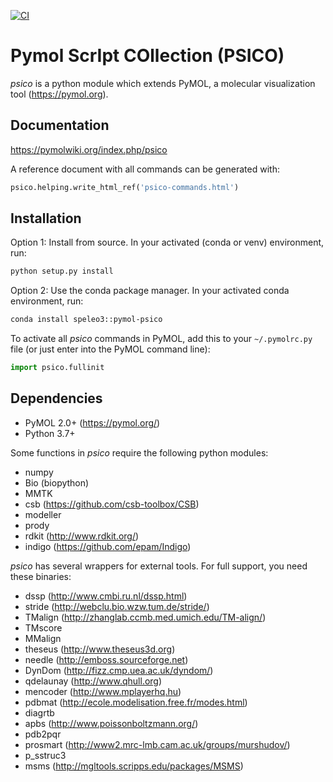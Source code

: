 [![CI](https://github.com/speleo3/pymol-psico/workflows/CI/badge.svg)](https://github.com/speleo3/pymol-psico/actions)

# Pymol ScrIpt COllection (PSICO)

*psico* is a python module which extends PyMOL, a molecular visualization
tool (https://pymol.org).

## Documentation

https://pymolwiki.org/index.php/psico

A reference document with all commands can be generated with:

```python
psico.helping.write_html_ref('psico-commands.html')
```

## Installation

Option 1: Install from source. In your activated (conda or venv) environment, run:

```sh
python setup.py install
```

Option 2: Use the conda package manager. In your activated conda environment, run:

```sh
conda install speleo3::pymol-psico
```

To activate all *psico* commands in PyMOL, add this to your `~/.pymolrc.py`
file (or just enter into the PyMOL command line):

```python
import psico.fullinit
```

## Dependencies

* PyMOL 2.0+ (https://pymol.org/)
* Python 3.7+

Some functions in *psico* require the following python modules:

* numpy
* Bio (biopython)
* MMTK
* csb (https://github.com/csb-toolbox/CSB)
* modeller
* prody
* rdkit (http://www.rdkit.org/)
* indigo (https://github.com/epam/Indigo)

*psico* has several wrappers for external tools. For full support, you need
these binaries:

* dssp (http://www.cmbi.ru.nl/dssp.html)
* stride (http://webclu.bio.wzw.tum.de/stride/)
* TMalign (http://zhanglab.ccmb.med.umich.edu/TM-align/)
* TMscore
* MMalign
* theseus (http://www.theseus3d.org)
* needle (http://emboss.sourceforge.net)
* DynDom (http://fizz.cmp.uea.ac.uk/dyndom/)
* qdelaunay (http://www.qhull.org)
* mencoder (http://www.mplayerhq.hu)
* pdbmat (http://ecole.modelisation.free.fr/modes.html)
* diagrtb
* apbs (http://www.poissonboltzmann.org/)
* pdb2pqr
* prosmart (http://www2.mrc-lmb.cam.ac.uk/groups/murshudov/)
* p_sstruc3
* msms (http://mgltools.scripps.edu/packages/MSMS)

